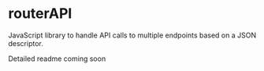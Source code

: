 # routerAPI
JavaScript library to handle API calls to multiple endpoints based on a JSON descriptor.

Detailed readme coming soon
